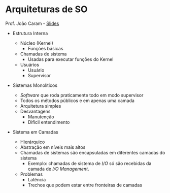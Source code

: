Arquiteturas de SO
===

Prof. João Caram - [Slides](http://webdav.sistemas.pucminas.br:8080/webdav/sistemas/sga/20152/948102_SO_Aula2_ArquiteturaDeSO20152.pdf)

- Estrutura Interna
	- Núcleo (Kernel)
		- Funções básicas
	- Chamadas de sistema
		- Usadas para executar funções do Kernel
	- Usuários
		- Usuário
		- Supervisor


- Sistemas Monolíticos 
	- *Software* que roda praticamente todo em modo supervisor
	- Todos os métodos públicos e em apenas uma camada
	- Arquitetura simples
	- Desvantagens
		- Manutenção
		- Difícil entendimento

- Sistema em Camadas
	- Hierárquico
	- Abstração em níveis mais altos
	- Chamadas de sistemas são encapsuladas em diferentes camadas do sistema
		- Exemplo: chamadas de sistema de *I/O* só são recebidas da camada de *I/O Management*.
	- Problemas
		- Latência
		- Trechos que podem estar entre fronteiras de camadas